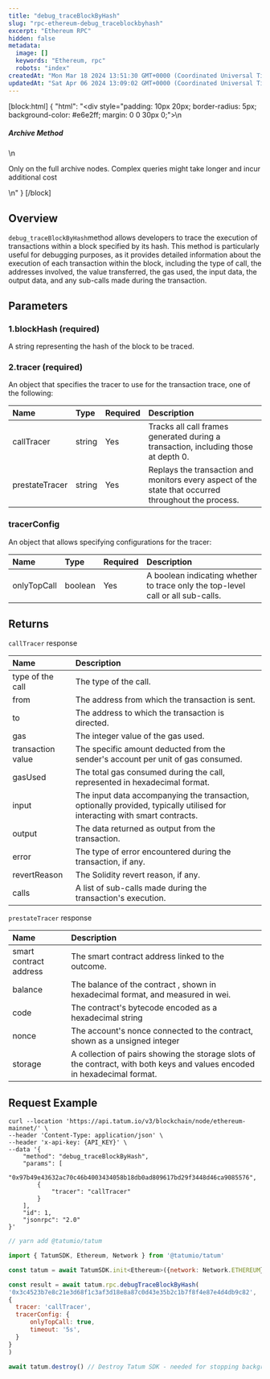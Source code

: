 ```yaml
---
title: "debug_traceBlockByHash"
slug: "rpc-ethereum-debug_traceblockbyhash"
excerpt: "Ethereum RPC"
hidden: false
metadata: 
  image: []
  keywords: "Ethereum, rpc"
  robots: "index"
createdAt: "Mon Mar 18 2024 13:51:30 GMT+0000 (Coordinated Universal Time)"
updatedAt: "Sat Apr 06 2024 13:09:02 GMT+0000 (Coordinated Universal Time)"
---
```

[block:html]
{
  "html": "<div style=\"padding: 10px 20px; border-radius: 5px; background-color: #e6e2ff; margin: 0 0 30px 0;\">\n  <h5>Archive Method</h5>\n  <p>Only on the full archive nodes. Complex queries might take longer and incur additional cost</p>\n</div>"
}
[/block]



## Overview

`debug_traceBlockByHash`method allows developers to trace the execution of transactions within a block specified by its hash. This method is particularly useful for debugging purposes, as it provides detailed information about the execution of each transaction within the block, including the type of call, the addresses involved, the value transferred, the gas used, the input data, the output data, and any sub-calls made during the transaction.

## Parameters

### 1.blockHash (required)

A string representing the hash of the block to be traced.

### 2.tracer (required)

An object that specifies the tracer to use for the transaction trace, one of the following:

| Name           | Type   | Required | Description                                                                                          |
| :------------- | :----- | :------- | :--------------------------------------------------------------------------------------------------- |
| callTracer     | string | Yes      | Tracks all call frames generated during a transaction, including those at depth 0.                   |
| prestateTracer | string | Yes      | Replays the transaction and monitors every aspect of the state that occurred throughout the process. |

### tracerConfig

An object that allows specifying configurations for the tracer:

| Name        | Type    | Required | Description                                                                     |
| :---------- | :------ | :------- | :------------------------------------------------------------------------------ |
| onlyTopCall | boolean | Yes      | A boolean indicating whether to trace only the top-level call or all sub-calls. |

## Returns

`callTracer` response

| Name              | Description                                                                                                                |
| :---------------- | :------------------------------------------------------------------------------------------------------------------------- |
| type of the call  | The type of the call.                                                                                                      |
| from              | The address from which the transaction is sent.                                                                            |
| to                | The address to which the transaction is directed.                                                                          |
| gas               | The integer value of the gas used.                                                                                         |
| transaction value | The specific amount deducted from the sender's account per unit of gas consumed.                                           |
| gasUsed           | The total gas consumed during the call, represented in hexadecimal format.                                                 |
| input             | The input data accompanying the transaction, optionally provided, typically utilised for interacting with smart contracts. |
| output            | The data returned as output from the transaction.                                                                          |
| error             | The type of error encountered during the transaction, if any.                                                              |
| revertReason      | The Solidity revert reason, if any.                                                                                        |
| calls             | A list of sub-calls made during the transaction's execution.                                                               |

`prestateTracer` response

| Name                   | Description                                                                                                               |
| :--------------------- | :------------------------------------------------------------------------------------------------------------------------ |
| smart contract address | The smart contract address linked to the outcome.                                                                         |
| balance                | The balance of the contract , shown in hexadecimal format, and measured in wei.                                           |
| code                   | The contract's bytecode encoded as a hexadecimal string                                                                   |
| nonce                  | The account's nonce connected to the contract, shown as a unsigned integer                                                |
| storage                | A collection of pairs showing the storage slots of the contract, with both keys and values encoded in hexadecimal format. |

## Request Example

```curl
curl --location 'https://api.tatum.io/v3/blockchain/node/ethereum-mainnet/' \
--header 'Content-Type: application/json' \
--header 'x-api-key: {API_KEY}' \
--data '{
    "method": "debug_traceBlockByHash",
    "params": [
        "0x97b49e43632ac70c46b4003434058b18db0ad809617bd29f3448d46ca9085576",
        {
            "tracer": "callTracer"
        }
    ],
    "id": 1,
    "jsonrpc": "2.0"
}'
```
```javascript JS SDK
// yarn add @tatumio/tatum

import { TatumSDK, Ethereum, Network } from '@tatumio/tatum'

const tatum = await TatumSDK.init<Ethereum>({network: Network.ETHEREUM})

const result = await tatum.rpc.debugTraceBlockByHash(
'0x3c4523b7e8c21e3d68f1c3af3d18e8a87c0d43e35b2c1b7f8f4e87e4d4db9c82',
{
  tracer: 'callTracer',
  tracerConfig: {
      onlyTopCall: true,
      timeout: '5s',
  }
}
)

await tatum.destroy() // Destroy Tatum SDK - needed for stopping background jobs
```
